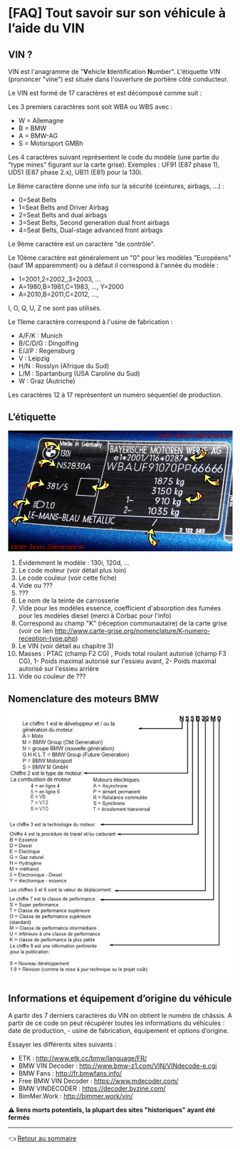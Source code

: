 # [FAQ] Tout savoir sur son véhicule à l’aide du VIN

## VIN ?

VIN est l'anagramme de "**V**ehicle **I**dentification **N**umber". L'étiquette VIN (prononcer "vine") est située dans l'ouverture de portière côté conducteur.

Le VIN est formé de 17 caractères et est décomposé comme suit :

Les 3 premiers caractères sont soit WBA ou WBS avec :

- W = Allemagne
- B = BMW
- A = BMW-AG
- S = Motorsport GMBh

Les 4 caractères suivant représentent le code du modèle (une partie du "type mines" figurant sur la carte grise). Exemples : UF91 (E87 phase 1), UD51 (E87 phase 2.x), UB11 (E81) pour la 130i.

Le 8ème caractère donne une info sur la sécurité (ceintures, airbags, ...) :

- 0=Seat Belts
- 1=Seat Belts and Driver Airbag
- 2=Seat Belts and dual airbags
- 3=Seat Belts, Second generation dual front airbags
- 4=Seat Belts, Dual-stage advanced front airbags

Le 9ème caractère est un caractère "de contrôle".

Le 10ème caractère est généralement un "0" pour les modèles "Européens"  (sauf 1M apparemment) ou à défaut il correspond à l'année du modèle :

- 1=2001,2=2002,,3=2003, ...
- A=1980,B=1981,C=1983, ..., Y=2000
- A=2010,B=2011,C=2012, ...,

I, O, Q, U, Z ne sont pas utilisés.

Le 11ème caractère correspond à l'usine de fabrication :

- A/F/K : Munich
- B/C/D/G : Dingolfing
- E/J/P : Regensburg
- V : Leipzig
- H/N : Rosslyn (Afrique du Sud)
- L/M : Spartanburg (USA Caroline du Sud)
- W : Graz (Autriche)

Les caractères 12 à 17 représentent un numéro séquentiel de production.

## L’étiquette

![etiquette](../images/etiquette_vin.jpg)

1. Évidemment le modèle : 130i, 120d, ...
1. Le code moteur (voir détail plus loin)
1. Le code couleur (voir cette fiche)
1. Vide ou ???
1. ???
1. Le nom de la teinte de carrosserie
1. Vide pour les modèles essence, coefficient d'absorption des fumées pour les modèles diesel (merci à Corbac pour l'info)
1. Correspond au champ "K" (réception communautaire) de la carte grise (voir ce lien <http://www.carte-grise.org/nomenclature/K-numero-reception-type.php>)
1. Le VIN  (voir détail au chapitre 3)
1. Masses : PTAC (champ F2 CG) , Poids total roulant autorisé (champ F3 CG), 1-  Poids maximal autorisé sur l'essieu avant, 2- Poids maximal autorisé sur  l'essieu arrière
1. Vide ou couleur de ???

## Nomenclature des moteurs BMW

![Nomenclature](../images/nomenclature_bmw.jpg)

## Informations et équipement d’origine du véhicule

A partir des 7 derniers caractères du VIN on obtient le numéro de châssis. A partir de ce code on peut récupérer toutes les informations du véhicules : date de production, - usine de fabrication, équipement et options d’origine.

Essayer les différents sites suivants :

- ETK : <http://www.etk.cc/bmw/language/FR/>
- BMW VIN Decoder : <http://www.bmw-z1.com/VIN/VINdecode-e.cgi>
- BMW Fans :  <http://fr.bmwfans.info/>
- Free BMW VIN Decoder : <https://www.mdecoder.com/>
- BMW  VINDECODER : <https://decoder.bvzine.com/>
- BimMer.Work : <http://bimmer.work/vin/>

:warning: **liens morts potentiels, la plupart des sites "historiques" ayant été fermés**

---
:point_left: [Retour au sommaire](../README.md#sommaire)
